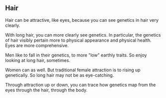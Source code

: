 ## Hair

Hair can be attractive, like eyes, because you can see genetics in hair very clearly.

With long hair, you can more clearly see genetics. In particular, the genetics of hair visibly pertain more to physical appearance and physical health. Eyes are more comprehensive.

Men like to fall in their genetics, to more "low" earthly traits. So enjoy looking at long hair, sometimes.

Women can as well. But traditional female attraction is to rising up genetically. So long hair may not be as eye-catching.

Through attraction up or down, you can trace how genetics map from the eyes through the hair, through the body.